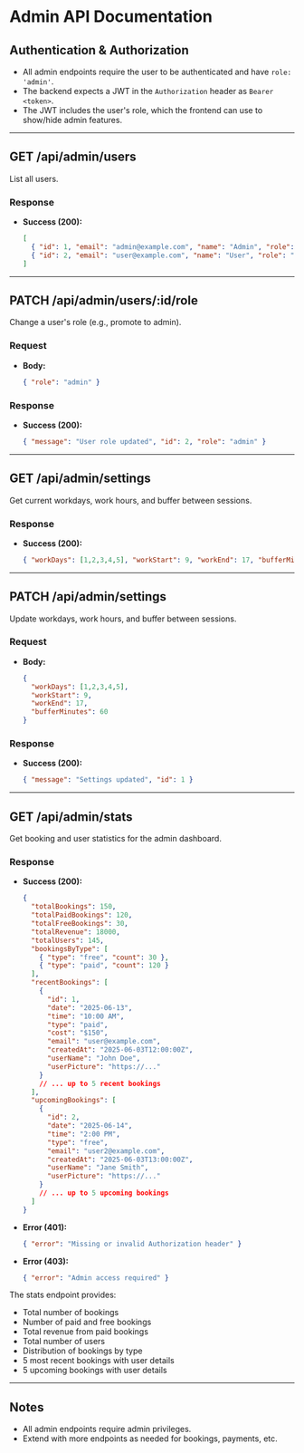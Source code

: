 # Admin API Documentation

## Authentication & Authorization
- All admin endpoints require the user to be authenticated and have `role: 'admin'`.
- The backend expects a JWT in the `Authorization` header as `Bearer <token>`.
- The JWT includes the user's role, which the frontend can use to show/hide admin features.

---

## GET /api/admin/users
List all users.

### Response
- **Success (200):**
  ```json
  [
    { "id": 1, "email": "admin@example.com", "name": "Admin", "role": "admin", ... },
    { "id": 2, "email": "user@example.com", "name": "User", "role": "user", ... }
  ]
  ```

---

## PATCH /api/admin/users/:id/role
Change a user's role (e.g., promote to admin).

### Request
- **Body:**
  ```json
  { "role": "admin" }
  ```

### Response
- **Success (200):**
  ```json
  { "message": "User role updated", "id": 2, "role": "admin" }
  ```

---

## GET /api/admin/settings
Get current workdays, work hours, and buffer between sessions.

### Response
- **Success (200):**
  ```json
  { "workDays": [1,2,3,4,5], "workStart": 9, "workEnd": 17, "bufferMinutes": 60 }
  ```

---

## PATCH /api/admin/settings
Update workdays, work hours, and buffer between sessions.

### Request
- **Body:**
  ```json
  {
    "workDays": [1,2,3,4,5],
    "workStart": 9,
    "workEnd": 17,
    "bufferMinutes": 60
  }
  ```

### Response
- **Success (200):**
  ```json
  { "message": "Settings updated", "id": 1 }
  ```

---

## GET /api/admin/stats
Get booking and user statistics for the admin dashboard.

### Response
- **Success (200):**
  ```json
  {
    "totalBookings": 150,
    "totalPaidBookings": 120,
    "totalFreeBookings": 30,
    "totalRevenue": 18000,
    "totalUsers": 145,
    "bookingsByType": [
      { "type": "free", "count": 30 },
      { "type": "paid", "count": 120 }
    ],
    "recentBookings": [
      {
        "id": 1,
        "date": "2025-06-13",
        "time": "10:00 AM",
        "type": "paid",
        "cost": "$150",
        "email": "user@example.com",
        "createdAt": "2025-06-03T12:00:00Z",
        "userName": "John Doe",
        "userPicture": "https://..."
      }
      // ... up to 5 recent bookings
    ],
    "upcomingBookings": [
      {
        "id": 2,
        "date": "2025-06-14",
        "time": "2:00 PM",
        "type": "free",
        "email": "user2@example.com",
        "createdAt": "2025-06-03T13:00:00Z",
        "userName": "Jane Smith",
        "userPicture": "https://..."
      }
      // ... up to 5 upcoming bookings
    ]
  }
  ```

- **Error (401):**
  ```json
  { "error": "Missing or invalid Authorization header" }
  ```
- **Error (403):**
  ```json
  { "error": "Admin access required" }
  ```

The stats endpoint provides:
- Total number of bookings
- Number of paid and free bookings
- Total revenue from paid bookings
- Total number of users
- Distribution of bookings by type
- 5 most recent bookings with user details
- 5 upcoming bookings with user details

---

## Notes
- All admin endpoints require admin privileges.
- Extend with more endpoints as needed for bookings, payments, etc.
